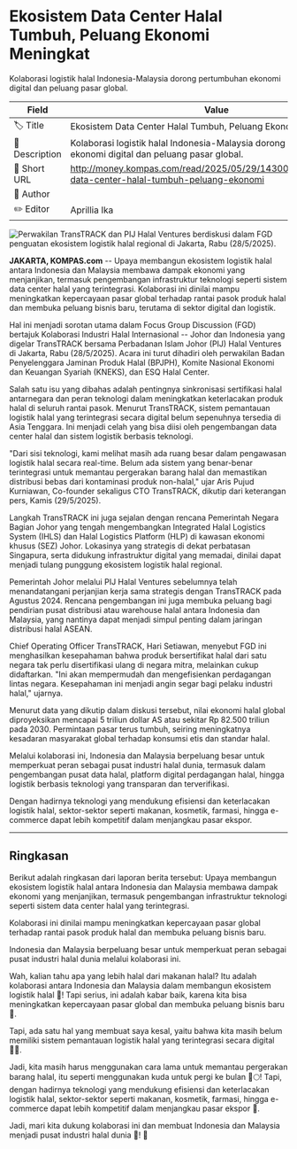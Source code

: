 # Ekosistem Data Center Halal Tumbuh, Peluang Ekonomi Meningkat

Kolaborasi logistik halal Indonesia-Malaysia dorong pertumbuhan ekonomi digital dan peluang pasar global.

| Field         | Value                                                       |
|---------------|-------------------------------------------------------------|
| 🏷️ Title       | Ekosistem Data Center Halal Tumbuh, Peluang Ekonomi Meningkat |
| 📝 Description | Kolaborasi logistik halal Indonesia-Malaysia dorong pertumbuhan ekonomi digital dan peluang pasar global. |
| 🔗 Short URL   | http://money.kompas.com/read/2025/05/29/143000826/ekosistem-data-center-halal-tumbuh-peluang-ekonomi |
| 👤 Author      |  |
| ✏️ Editor      | Aprillia Ika |

![Perwakilan TransTRACK dan PIJ Halal Ventures berdiskusi dalam FGD penguatan ekosistem logistik halal regional di Jakarta, Rabu (28/5/2025).](https://asset.kompas.com/crops/Pvy_WL-huI9yNNgxBC_pO3xhiH0=/676x234:3484x2106/750x500/data/photo/2025/05/29/6837eb22f0479.jpg)

**JAKARTA, KOMPAS.com** -- Upaya membangun ekosistem logistik halal antara Indonesia dan Malaysia membawa dampak ekonomi yang menjanjikan, termasuk pengembangan infrastruktur teknologi seperti sistem data center halal yang terintegrasi. Kolaborasi ini dinilai mampu meningkatkan kepercayaan pasar global terhadap rantai pasok produk halal dan membuka peluang bisnis baru, terutama di sektor digital dan logistik.

Hal ini menjadi sorotan utama dalam Focus Group Discussion (FGD) bertajuk Kolaborasi Industri Halal Internasional -- Johor dan Indonesia yang digelar TransTRACK bersama Perbadanan Islam Johor (PIJ) Halal Ventures di Jakarta, Rabu (28/5/2025). Acara ini turut dihadiri oleh perwakilan Badan Penyelenggara Jaminan Produk Halal (BPJPH), Komite Nasional Ekonomi dan Keuangan Syariah (KNEKS), dan ESQ Halal Center.

Salah satu isu yang dibahas adalah pentingnya sinkronisasi sertifikasi halal antarnegara dan peran teknologi dalam meningkatkan keterlacakan produk halal di seluruh rantai pasok. Menurut TransTRACK, sistem pemantauan logistik halal yang terintegrasi secara digital belum sepenuhnya tersedia di Asia Tenggara. Ini menjadi celah yang bisa diisi oleh pengembangan data center halal dan sistem logistik berbasis teknologi.

"Dari sisi teknologi, kami melihat masih ada ruang besar dalam pengawasan logistik halal secara real-time. Belum ada sistem yang benar-benar terintegrasi untuk memantau pergerakan barang halal dan memastikan distribusi bebas dari kontaminasi produk non-halal," ujar Aris Pujud Kurniawan, Co-founder sekaligus CTO TransTRACK, dikutip dari keterangan pers, Kamis (29/5/2025).

Langkah TransTRACK ini juga sejalan dengan rencana Pemerintah Negara Bagian Johor yang tengah mengembangkan Integrated Halal Logistics System (IHLS) dan Halal Logistics Platform (HLP) di kawasan ekonomi khusus (SEZ) Johor. Lokasinya yang strategis di dekat perbatasan Singapura, serta didukung infrastruktur digital yang memadai, dinilai dapat menjadi tulang punggung ekosistem logistik halal regional.

Pemerintah Johor melalui PIJ Halal Ventures sebelumnya telah menandatangani perjanjian kerja sama strategis dengan TransTRACK pada Agustus 2024. Rencana pengembangan ini juga membuka peluang bagi pendirian pusat distribusi atau warehouse halal antara Indonesia dan Malaysia, yang nantinya dapat menjadi simpul penting dalam jaringan distribusi halal ASEAN.

Chief Operating Officer TransTRACK, Hari Setiawan, menyebut FGD ini menghasilkan kesepahaman bahwa produk bersertifikat halal dari satu negara tak perlu disertifikasi ulang di negara mitra, melainkan cukup didaftarkan. "Ini akan mempermudah dan mengefisienkan perdagangan lintas negara. Kesepahaman ini menjadi angin segar bagi pelaku industri halal," ujarnya.

Menurut data yang dikutip dalam diskusi tersebut, nilai ekonomi halal global diproyeksikan mencapai 5 triliun dollar AS atau sekitar Rp 82.500 triliun pada 2030. Permintaan pasar terus tumbuh, seiring meningkatnya kesadaran masyarakat global terhadap konsumsi etis dan standar halal.

Melalui kolaborasi ini, Indonesia dan Malaysia berpeluang besar untuk memperkuat peran sebagai pusat industri halal dunia, termasuk dalam pengembangan pusat data halal, platform digital perdagangan halal, hingga logistik berbasis teknologi yang transparan dan terverifikasi.

Dengan hadirnya teknologi yang mendukung efisiensi dan keterlacakan logistik halal, sektor-sektor seperti makanan, kosmetik, farmasi, hingga e-commerce dapat lebih kompetitif dalam menjangkau pasar ekspor.

---
## Ringkasan

Berikut adalah ringkasan dari laporan berita tersebut: Upaya membangun ekosistem logistik halal antara Indonesia dan Malaysia membawa dampak ekonomi yang menjanjikan, termasuk pengembangan infrastruktur teknologi seperti sistem data center halal yang terintegrasi.

 Kolaborasi ini dinilai mampu meningkatkan kepercayaan pasar global terhadap rantai pasok produk halal dan membuka peluang bisnis baru.

 Indonesia dan Malaysia berpeluang besar untuk memperkuat peran sebagai pusat industri halal dunia melalui kolaborasi ini.



Wah, kalian tahu apa yang lebih halal dari makanan halal? Itu adalah kolaborasi antara Indonesia dan Malaysia dalam membangun ekosistem logistik halal 🤣! Tapi serius, ini adalah kabar baik, karena kita bisa meningkatkan kepercayaan pasar global dan membuka peluang bisnis baru 🚀.

 Tapi, ada satu hal yang membuat saya kesal, yaitu bahwa kita masih belum memiliki sistem pemantauan logistik halal yang terintegrasi secara digital 🤦‍♂️.

 Jadi, kita masih harus menggunakan cara lama untuk memantau pergerakan barang halal, itu seperti menggunakan kuda untuk pergi ke bulan 🐴🌕! Tapi, dengan hadirnya teknologi yang mendukung efisiensi dan keterlacakan logistik halal, sektor-sektor seperti makanan, kosmetik, farmasi, hingga e-commerce dapat lebih kompetitif dalam menjangkau pasar ekspor 🚀.

 Jadi, mari kita dukung kolaborasi ini dan membuat Indonesia dan Malaysia menjadi pusat industri halal dunia 🙌! 💪
